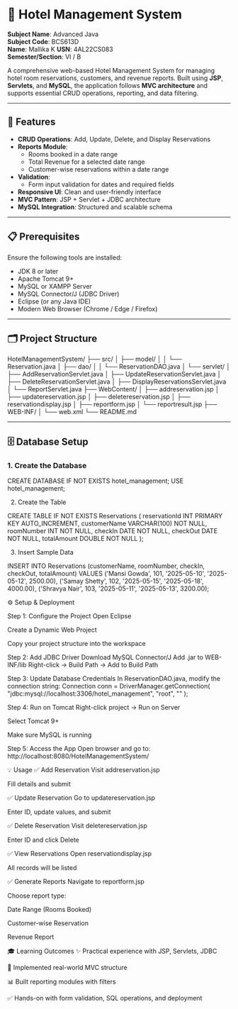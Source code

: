 # 🏨 Hotel Management System

**Subject Name**: Advanced Java  
**Subject Code**: BCS613D  
**Name**: Mallika K 
**USN**: 4AL22CS083  
**Semester/Section**: VI / B  

A comprehensive web-based Hotel Management System for managing hotel room reservations, customers, and revenue reports. Built using **JSP**, **Servlets**, and **MySQL**, the application follows **MVC architecture** and supports essential CRUD operations, reporting, and data filtering.

---

## 🚀 Features

- **CRUD Operations**: Add, Update, Delete, and Display Reservations  
- **Reports Module**:  
  - Rooms booked in a date range  
  - Total Revenue for a selected date range  
  - Customer-wise reservations within a date range  
- **Validation**:  
  - Form input validation for dates and required fields  
- **Responsive UI**: Clean and user-friendly interface  
- **MVC Pattern**: JSP + Servlet + JDBC architecture  
- **MySQL Integration**: Structured and scalable schema  

---

## 📋 Prerequisites

Ensure the following tools are installed:

- JDK 8 or later  
- Apache Tomcat 9+  
- MySQL or XAMPP Server  
- MySQL Connector/J (JDBC Driver)  
- Eclipse (or any Java IDE)  
- Modern Web Browser (Chrome / Edge / Firefox)  

---

## 🗂️ Project Structure

HotelManagementSystem/
├── src/
│ ├── model/
│ │ └── Reservation.java
│ ├── dao/
│ │ └── ReservationDAO.java
│ └── servlet/
│ ├── AddReservationServlet.java
│ ├── UpdateReservationServlet.java
│ ├── DeleteReservationServlet.java
│ ├── DisplayReservationsServlet.java
│ └── ReportServlet.java
├── WebContent/
│ ├── addreservation.jsp
│ ├── updatereservation.jsp
│ ├── deletereservation.jsp
│ ├── reservationdisplay.jsp
│ ├── reportform.jsp
│ └── reportresult.jsp
├── WEB-INF/
│ └── web.xml
└── README.md


---

## 🗄️ Database Setup

### 1. Create the Database


CREATE DATABASE IF NOT EXISTS hotel_management;
USE hotel_management;


2. Create the Table

CREATE TABLE IF NOT EXISTS Reservations (
    reservationId INT PRIMARY KEY AUTO_INCREMENT,
    customerName VARCHAR(100) NOT NULL,
    roomNumber INT NOT NULL,
    checkIn DATE NOT NULL,
    checkOut DATE NOT NULL,
    totalAmount DOUBLE NOT NULL
);



3. Insert Sample Data

INSERT INTO Reservations (customerName, roomNumber, checkIn, checkOut, totalAmount) VALUES
('Mansi Gowda', 101, '2025-05-10', '2025-05-12', 2500.00),
('Samay Shetty', 102, '2025-05-15', '2025-05-18', 4000.00),
('Shravya Nair', 103, '2025-05-11', '2025-05-13', 3200.00);


⚙️ Setup & Deployment


Step 1: Configure the Project
Open Eclipse

Create a Dynamic Web Project

Copy your project structure into the workspace



Step 2: Add JDBC Driver
Download MySQL Connector/J
Add .jar to WEB-INF/lib
Right-click → Build Path → Add to Build Path



Step 3: Update Database Credentials
In ReservationDAO.java, modify the connection string:
Connection conn = DriverManager.getConnection(
    "jdbc:mysql://localhost:3306/hotel_management", 
    "root", 
    ""
);



Step 4: Run on Tomcat
Right-click project → Run on Server

Select Tomcat 9+

Make sure MySQL is running

Step 5: Access the App
Open browser and go to:
http://localhost:8080/HotelManagementSystem/



💡 Usage
✅ Add Reservation
Visit addreservation.jsp

Fill details and submit

✅ Update Reservation
Go to updatereservation.jsp

Enter ID, update values, and submit

✅ Delete Reservation
Visit deletereservation.jsp

Enter ID and click Delete

✅ View Reservations
Open reservationdisplay.jsp

All records will be listed

✅ Generate Reports
Navigate to reportform.jsp

Choose report type:

Date Range (Rooms Booked)

Customer-wise Reservation

Revenue Report




🎓 Learning Outcomes
✨ Practical experience with JSP, Servlets, JDBC

🧱 Implemented real-world MVC structure

📊 Built reporting modules with filters

✅ Hands-on with form validation, SQL operations, and deployment
